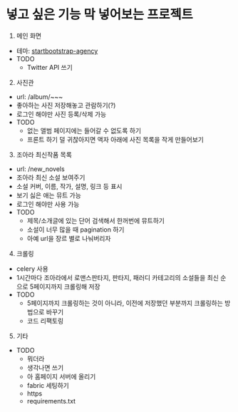 # 넣고 싶은 기능 막 넣어보는 프로젝트

1. 메인 화면
  * 테마: [startbootstrap-agency](https://github.com/blackrockdigital/startbootstrap-agency/)
  * TODO
    * Twitter API 쓰기

2. 사진관
  * url: /album/~~~
  * 좋아하는 사진 저장해놓고 관람하기(?)
  * 로그인 해야만 사진 등록/삭제 가능
  * TODO
    * 없는 앨범 페이지에는 들어갈 수 없도록 하기
    * 프론트 하기 덜 귀찮아지면 액자 아래에 사진 목록을 작게 만들어보기

3. 조아라 최신작품 목록
  * url: /new\_novels
  * 조아라 최신 소설 보여주기
  * 소설 커버, 이름, 작가, 설명, 링크 등 표시
  * 보기 싫은 애는 뮤트 가능
  * 로그인 해야만 사용 가능
  * TODO
    * 제목/소개글에 있는 단어 검색해서 한꺼번에 뮤트하기
    * 소설이 너무 많을 때 pagination 하기
    * 아예 url을 장르 별로 나눠버리자

4. 크롤링
  * celery 사용
  * 1시간마다 조아라에서 로맨스판타지, 판타지, 패러디 카테고리의 소설들을 최신 순으로 5페이지까지 크롤링해 저장
  * TODO
    * 5페이지까지 크롤링하는 것이 아니라, 이전에 저장했던 부분까지 크롤링하는 방법으로 바꾸기
    * 코드 리팩토링

5. 기타
  * TODO
    * 뭐더라
    * 생각나면 쓰기
    * 아 홈페이지 서버에 올리기
    * fabric 세팅하기
    * https
    * requirements.txt
